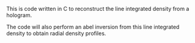 This is code written in C to reconstruct the line integrated density from a hologram.

The code will also perform an abel inversion from this line integrated density to obtain radial density profiles.